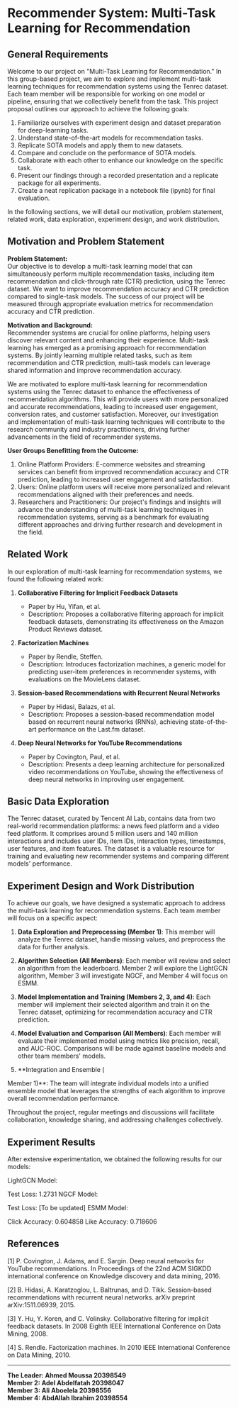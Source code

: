 # Recommender System: Multi-Task Learning for Recommendation

## General Requirements

Welcome to our project on "Multi-Task Learning for Recommendation." In this group-based project, we aim to explore and implement multi-task learning techniques for recommendation systems using the Tenrec dataset. Each team member will be responsible for working on one model or pipeline, ensuring that we collectively benefit from the task. This project proposal outlines our approach to achieve the following goals:

1. Familiarize ourselves with experiment design and dataset preparation for deep-learning tasks.
2. Understand state-of-the-art models for recommendation tasks.
3. Replicate SOTA models and apply them to new datasets.
4. Compare and conclude on the performance of SOTA models.
5. Collaborate with each other to enhance our knowledge on the specific task.
6. Present our findings through a recorded presentation and a replicate package for all experiments.
7. Create a neat replication package in a notebook file (ipynb) for final evaluation.

In the following sections, we will detail our motivation, problem statement, related work, data exploration, experiment design, and work distribution.

## Motivation and Problem Statement

**Problem Statement:**  
Our objective is to develop a multi-task learning model that can simultaneously perform multiple recommendation tasks, including item recommendation and click-through rate (CTR) prediction, using the Tenrec dataset. We want to improve recommendation accuracy and CTR prediction compared to single-task models. The success of our project will be measured through appropriate evaluation metrics for recommendation accuracy and CTR prediction.

**Motivation and Background:**  
Recommender systems are crucial for online platforms, helping users discover relevant content and enhancing their experience. Multi-task learning has emerged as a promising approach for recommendation systems. By jointly learning multiple related tasks, such as item recommendation and CTR prediction, multi-task models can leverage shared information and improve recommendation accuracy.

We are motivated to explore multi-task learning for recommendation systems using the Tenrec dataset to enhance the effectiveness of recommendation algorithms. This will provide users with more personalized and accurate recommendations, leading to increased user engagement, conversion rates, and customer satisfaction. Moreover, our investigation and implementation of multi-task learning techniques will contribute to the research community and industry practitioners, driving further advancements in the field of recommender systems.

**User Groups Benefitting from the Outcome:**  
1. Online Platform Providers: E-commerce websites and streaming services can benefit from improved recommendation accuracy and CTR prediction, leading to increased user engagement and satisfaction.
2. Users: Online platform users will receive more personalized and relevant recommendations aligned with their preferences and needs.
3. Researchers and Practitioners: Our project's findings and insights will advance the understanding of multi-task learning techniques in recommendation systems, serving as a benchmark for evaluating different approaches and driving further research and development in the field.

## Related Work

In our exploration of multi-task learning for recommendation systems, we found the following related work:

1. **Collaborative Filtering for Implicit Feedback Datasets**  
   - Paper by Hu, Yifan, et al.
   - Description: Proposes a collaborative filtering approach for implicit feedback datasets, demonstrating its effectiveness on the Amazon Product Reviews dataset.

2. **Factorization Machines**  
   - Paper by Rendle, Steffen.
   - Description: Introduces factorization machines, a generic model for predicting user-item preferences in recommender systems, with evaluations on the MovieLens dataset.

3. **Session-based Recommendations with Recurrent Neural Networks**  
   - Paper by Hidasi, Balazs, et al.
   - Description: Proposes a session-based recommendation model based on recurrent neural networks (RNNs), achieving state-of-the-art performance on the Last.fm dataset.

4. **Deep Neural Networks for YouTube Recommendations**  
   - Paper by Covington, Paul, et al.
   - Description: Presents a deep learning architecture for personalized video recommendations on YouTube, showing the effectiveness of deep neural networks in improving user engagement.

## Basic Data Exploration

The Tenrec dataset, curated by Tencent AI Lab, contains data from two real-world recommendation platforms: a news feed platform and a video feed platform. It comprises around 5 million users and 140 million interactions and includes user IDs, item IDs, interaction types, timestamps, user features, and item features. The dataset is a valuable resource for training and evaluating new recommender systems and comparing different models' performance.

## Experiment Design and Work Distribution

To achieve our goals, we have designed a systematic approach to address the multi-task learning for recommendation systems. Each team member will focus on a specific aspect:

1. **Data Exploration and Preprocessing (Member 1)**: This member will analyze the Tenrec dataset, handle missing values, and preprocess the data for further analysis.

2. **Algorithm Selection (All Members)**: Each member will review and select an algorithm from the leaderboard. Member 2 will explore the LightGCN algorithm, Member 3 will investigate NGCF, and Member 4 will focus on ESMM.

3. **Model Implementation and Training (Members 2, 3, and 4)**: Each member will implement their selected algorithm and train it on the Tenrec dataset, optimizing for recommendation accuracy and CTR prediction.

4. **Model Evaluation and Comparison (All Members)**: Each member will evaluate their implemented model using metrics like precision, recall, and AUC-ROC. Comparisons will be made against baseline models and other team members' models.

5. **Integration and Ensemble (

Member 1)**: The team will integrate individual models into a unified ensemble model that leverages the strengths of each algorithm to improve overall recommendation performance.

Throughout the project, regular meetings and discussions will facilitate collaboration, knowledge sharing, and addressing challenges collectively.

## Experiment Results
After extensive experimentation, we obtained the following results for our models:

LightGCN Model:

Test Loss: 1.2731
NGCF Model:

Test Loss: [To be updated]
ESMM Model:

Click Accuracy: 0.604858
Like Accuracy: 0.718606

## References

[1] P. Covington, J. Adams, and E. Sargin. Deep neural networks for YouTube recommendations. In Proceedings of the 22nd ACM SIGKDD international conference on Knowledge discovery and data mining, 2016.

[2] B. Hidasi, A. Karatzoglou, L. Baltrunas, and D. Tikk. Session-based recommendations with recurrent neural networks. arXiv preprint arXiv:1511.06939, 2015.

[3] Y. Hu, Y. Koren, and C. Volinsky. Collaborative filtering for implicit feedback datasets. In 2008 Eighth IEEE International Conference on Data Mining, 2008.

[4] S. Rendle. Factorization machines. In 2010 IEEE International Conference on Data Mining, 2010.

---


**The Leader: Ahmed Moussa 20398549**  
**Member 2: Adel Abdelfatah 20398047**  
**Member 3: Ali Aboelela 20398556**  
**Member 4: AbdAllah Ibrahim 20398554**
